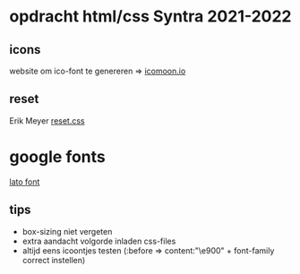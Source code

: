 # opdracht html/css Syntra 2021-2022

## icons

website om ico-font te genereren => [icomoon.io](https://icomoon.io)

## reset

Erik Meyer [reset.css](https://meyerweb.com/eric/tools/css/reset/)

# google fonts

[lato font](https://fonts.google.com/?query=lato)

## tips

- box-sizing niet vergeten
- extra aandacht volgorde inladen css-files
- altijd eens icoontjes testen (:before => content:"\e900" + font-family correct instellen)
